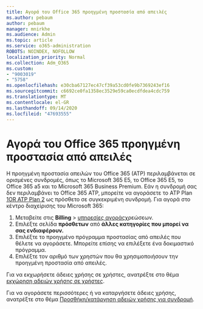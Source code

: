 ```yaml
---
title: Αγορά του Office 365 προηγμένη προστασία από απειλές
ms.author: pebaum
author: pebaum
manager: mnirkhe
ms.audience: Admin
ms.topic: article
ms.service: o365-administration
ROBOTS: NOINDEX, NOFOLLOW
localization_priority: Normal
ms.collection: Adm_O365
ms.custom:
- "9003019"
- "5758"
ms.openlocfilehash: e30cba67127ec47cf39a53cd0fe9b7369243ef16
ms.sourcegitcommit: c6692ce0fa1358ec3529e59ca0ecdfdea4cdc759
ms.translationtype: MT
ms.contentlocale: el-GR
ms.lasthandoff: 09/14/2020
ms.locfileid: "47693555"
---
```

# <a name="purchase-office-365-advanced-threat-protection"></a>Αγορά του Office 365 προηγμένη προστασία από απειλές

Η προηγμένη προστασία απειλών του Office 365 (ATP) περιλαμβάνεται σε ορισμένες συνδρομές, όπως το Microsoft 365 E5, το Office 365 E5, το Office 365 a5 και το Microsoft 365 Business Premium. Εάν η συνδρομή σας δεν περιλαμβάνει το Office 365 ATP, μπορείτε να αγοράσετε το ATP Plan [1OR ATP Plan 2](https:/www.microsoft.com/microsoft-365/exchange/advance-threat-protection?market=um#office-ProductsCompare-785zwzq) ως πρόσθετο σε συγκεκριμένη συνδρομή. Για αγορά στο κέντρο διαχείρισης του Microsoft 365:

1. Μεταβείτε στις **Billing**   >   [υπηρεσίες αγοράς](https://go.microsoft.com/fwlink/p/?linkid=868433)χρεώσεων.
2. Επιλέξτε σελίδα **πρόσθετων**  από **άλλες κατηγορίες που μπορεί να σας ενδιαφέρουν.**
3. Επιλέξτε το προηγμένο πρόγραμμα προστασίας από απειλές που θέλετε να αγοράσετε. Μπορείτε επίσης να επιλέξετε ένα δοκιμαστικό πρόγραμμα.
4. Επιλέξτε τον αριθμό των χρηστών που θα χρησιμοποιήσουν την προηγμένη προστασία από απειλές.

Για να εκχωρήσετε άδειες χρήσης σε χρήστες, ανατρέξτε στο θέμα [εκχώρηση αδειών χρήσης σε χρήστες](https://docs.microsoft.com/microsoft-365/admin/manage/assign-licenses-to-users?view=o365-worldwide).

Για να αγοράσετε περισσότερες ή να καταργήσετε άδειες χρήσης, ανατρέξτε στο θέμα [Προσθήκη/κατάργηση αδειών χρήσης για συνδρομή](https://docs.microsoft.com/microsoft-365/commerce/licenses/buy-licenses?view=o365-worldwide#add-or-remove-licenses-for-your-business-subscription).